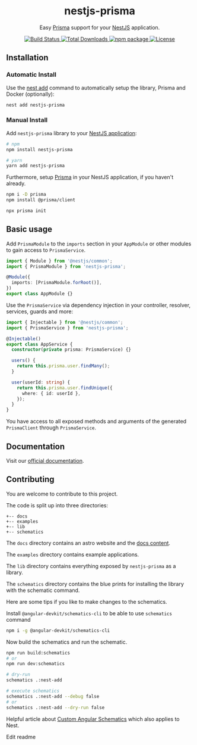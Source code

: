 <h1 align="center">nestjs-prisma</h1>

<p align="center">
    Easy <a href="https://github.com/prisma/prisma" target="_blank" rel="noopener">Prisma</a> support for your <a href="https://github.com/nestjs/nest" target="_blank" rel="noopener">NestJS</a> application.
</p>

<p align="center">
  <a href="https://github.com/notiz-dev/nestjs-prisma/actions/workflows/node.js.yml" target="_blank" rel="noopener">
    <img src="https://github.com/notiz-dev/nestjs-prisma/actions/workflows/node.js.yml/badge.svg?branch=main"alt="Build Status"/>
  </a>
  <a href="https://www.npmjs.com/package/nestjs-prisma" target="_blank" rel="noopener">
    <img src="https://img.shields.io/npm/dt/nestjs-prisma.svg" alt="Total Downloads" />
  </a>
  <a href="https://www.npmjs.com/package/nestjs-prisma" target="_blank" rel="noopener">
    <img src="https://img.shields.io/npm/v/nestjs-prisma.svg" alt="npm package"/>
  </a>
  <a href="https://github.com/notiz-dev/nestjs-prisma/blob/main/LICENSE" target="_blank" rel="noopener">
    <img src="https://img.shields.io/npm/l/nestjs-prisma.svg" alt="License">
  </a>
</p>

## Installation

### Automatic Install

Use the [nest add](https://nestjs-prisma.dev/docs/schematics) command to automatically setup the library, Prisma and Docker (optionally):

```sh
nest add nestjs-prisma
```

### Manual Install

Add `nestjs-prisma` library to your [NestJS application](https://docs.nestjs.com/#installation):

```sh
# npm
npm install nestjs-prisma

# yarn
yarn add nestjs-prisma
```

Furthermore, setup [Prisma](https://www.prisma.io/docs/getting-started/setup-prisma/add-to-existing-project/relational-databases-typescript-postgres#set-up-prisma) in your NestJS application, if you haven't already.

```sh
npm i -D prisma
npm install @prisma/client

npx prisma init
```

## Basic usage

Add `PrismaModule` to the `imports` section in your `AppModule` or other modules to gain access to `PrismaService`.

```ts
import { Module } from '@nestjs/common';
import { PrismaModule } from 'nestjs-prisma';

@Module({
  imports: [PrismaModule.forRoot()],
})
export class AppModule {}
```

Use the `PrismaService` via dependency injection in your controller, resolver, services, guards and more:

```ts
import { Injectable } from '@nestjs/common';
import { PrismaService } from 'nestjs-prisma';

@Injectable()
export class AppService {
  constructor(private prisma: PrismaService) {}

  users() {
    return this.prisma.user.findMany();
  }

  user(userId: string) {
    return this.prisma.user.findUnique({
      where: { id: userId },
    });
  }
}
```

You have access to all exposed methods and arguments of the generated `PrismaClient` through `PrismaService`.

## Documentation

Visit our [official documentation](https://nestjs-prisma.dev/docs/installation).

## Contributing

You are welcome to contribute to this project.

The code is split up into three directories:

```
+-- docs
+-- examples
+-- lib
+-- schematics
```

The `docs` directory contains an astro website and the [docs content](./docs/src/content/docs).

The `examples` directory contains example applications.

The `lib` directory contains everything exposed by `nestjs-prisma` as a library.

The `schematics` directory contains the blue prints for installing the library with the schematic command.

Here are some tips if you like to make changes to the schematics.

Install `@angular-devkit/schematics-cli` to be able to use `schematics` command

```bash
npm i -g @angular-devkit/schematics-cli
```

Now build the schematics and run the schematic.

```bash
npm run build:schematics
# or
npm run dev:schematics

# dry-run
schematics .:nest-add

# execute schematics
schematics .:nest-add --debug false
# or
schematics .:nest-add --dry-run false
```

Helpful article about [Custom Angular Schematics](https://medium.com/@tomastrajan/total-guide-to-custom-angular-schematics-5c50cf90cdb4) which also applies to Nest.

Edit readme
